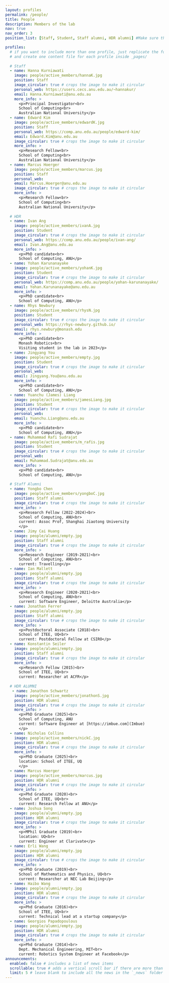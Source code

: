 ```yaml
---
layout: profiles
permalink: /people/
title: People
description: Members of the lab
nav: true
nav_order: 3
position_list: [Staff, Student, Staff alumni, HDR alumni] #Make sure this is not empty

profiles:
  # if you want to include more than one profile, just replicate the following block
  # and create one content file for each profile inside _pages/
  
  # Staff
  - name: Hanna Kurniawati
    image: people/active_members/hannaK.jpg
    position: Staff
    image_circular: true # crops the image to make it circular
    personal_web: https://users.cecs.anu.edu.au/~hannakur/
    email: Hanna.Kurniawati@anu.edu.au
    more_info: >
      <p>Principal Investigator<br>
      School of Computing<br>
      Australian National University</p>
  - name: Edward Kim
    image: people/active_members/edwardK.jpg
    position: Staff
    personal_web: https://comp.anu.edu.au/people/edward-kim/
    email: Edward.Kim@anu.edu.au
    image_circular: true # crops the image to make it circular
    more_info: >
      <p>Research Fellow<br>
      School of Computing<br>
      Australian National University</p>
  - name: Marcus Hoerger
    image: people/active_members/marcus.jpg
    position: Staff
    personal_web: 
    email: Marcus.Hoerger@anu.edu.au
    image_circular: true # crops the image to make it circular
    more_info: >
      <p>Research Fellow<br>
      School of Computing<br>
      Australian National University</p>
  
  # HDR
  - name: Ivan Ang
    image: people/active_members/ivanA.jpg
    position: Student
    image_circular: true # crops the image to make it circular
    personal_web: https://comp.anu.edu.au/people/ivan-ang/
    email: Ivan.Ang@anu.edu.au
    more_info: >
      <p>PhD candidate<br>
      School of Computing, ANU</p>
  - name: Yohan Karunanayake
    image: people/active_members/yohanK.jpg
    position: Student
    image_circular: true # crops the image to make it circular
    personal_web: https://comp.anu.edu.au/people/yohan-karunanayake/
    email: Yohan.Karunanayake@anu.edu.au
    more_info: >
      <p>PhD candidate<br>
      School of Computing, ANU</p>
  - name: Rhys Newbury
    image: people/active_members/rhysN.jpg
    position: Student
    image_circular: true # crops the image to make it circular
    personal_web: https://rhys-newbury.github.io/
    email: rhys.newbury@monash.edu
    more_info: >
      <p>PhD candidate<br>
      Monash Robotics<br>
      Visiting student in the lab in 2023</p>
  - name: Jingyang You
    image: people/active_members/empty.jpg
    position: Student
    image_circular: true # crops the image to make it circular
    personal_web: 
    email: Jingyang.You@anu.edu.au
    more_info: >
      <p>PhD candidate<br>
      School of Computing, ANU</p>
  - name: Yuanchu (James) Liang
    image: people/active_members/jamesLiang.jpg
    position: Student
    image_circular: true # crops the image to make it circular
    personal_web: 
    email: Yuanchu.Liang@anu.edu.au
    more_info: >
      <p>PhD candidate<br>
      School of Computing, ANU</p>
  - name: Muhammad Rafi Sudrajat
    image: people/active_members/m_rafis.jpg
    position: Student
    image_circular: true # crops the image to make it circular
    personal_web: 
    email: Muhammad.Sudrajat@anu.edu.au
    more_info: >
      <p>PhD candidate<br>
      School of Computing, ANU</p>
  
  # Staff Alumni
  - name: Yongbo Chen
    image: people/active_members/yongboC.jpg
    position: Staff alumni
    image_circular: true # crops the image to make it circular
    more_info: >
      <p>Research Fellow (2022-2024)<br>
      School of Computing, ANU<br>
      current: Assoc Prof, Shanghai Jiaotong University
      </p>
  - name: Jimy Cai Huang 
    image: people/alumni/empty.jpg
    position: Staff alumni
    image_circular: true # crops the image to make it circular
    more_info: >
      <p>Research Engineer (2019-2021)<br>
      School of Computing, ANU<br>
      current: Travelling</p>
  - name: Ian Mallett
    image: people/alumni/empty.jpg
    position: Staff alumni
    image_circular: true # crops the image to make it circular
    more_info: >
      <p>Research Engineer (2020-2021)<br>
      School of Computing, ANU<br>
      current: Software Engineer, Deloitte Australia</p>
  - name: Jonathan Ferrer
    image: people/alumni/empty.jpg
    position: Staff alumni
    image_circular: true # crops the image to make it circular
    more_info: >
      <p>Postdoctoral Associate (2018)<br>
      School of ITEE, UQ<br>
      current: Postdoctoral Fellow at CSIRO</p>
  - name: Konstantin Seiler
    image: people/alumni/empty.jpg
    position: Staff alumni
    image_circular: true # crops the image to make it circular
    more_info: >
      <p>Research Fellow (2015)<br>
      School of ITEE, UQ<br>
      current: Researcher at ACFR</p>
  
  # HDR ALUMNI
   - name: Jonathon Schwartz
    image: people/active_members/jonathonS.jpg
    position: HDR alumni
    image_circular: true # crops the image to make it circular
    more_info: >
      <p>PhD Graduate (2025)<br>
      School of Computing, ANU
      current: Software Engineer at [https://imbue.com](Imbue)
      </p>
  - name: Nicholas Collins
    image: people/active_members/nickC.jpg
    position: HDR alumni
    image_circular: true # crops the image to make it circular
    more_info: >
      <p>PhD Graduate (2025)<br>
      location: School of ITEE, UQ
      </p>
  - name: Marcus Hoerger
    image: people/active_members/marcus.jpg
    position: HDR alumni
    image_circular: true # crops the image to make it circular
    more_info: >
      <p>Phd Graduate (2020)<br>
      School of ITEE, UQ<br>
      current: Research Fellow at ANU</p>
  - name: Joshua Song
    image: people/alumni/empty.jpg
    position: HDR alumni
    image_circular: true # crops the image to make it circular
    more_info: >
      <p>MPhil Graduate (2019)<br>
      location: UQ<br>
      current: Engineer at Clarivate</p>
  - name: Erli Wang
    image: people/alumni/empty.jpg
    position: HDR alumni
    image_circular: true # crops the image to make it circular
    more_info: >
      <p>PhD Graduate (2019)<br>
      School of Mathematics and Physics, UQ<br>
      current: Researcher at NEC Lab Beijing</p>
  - name: Haibo Wang
    image: people/alumni/empty.jpg
    position: HDR alumni
    image_circular: true # crops the image to make it circular
    more_info: >
      <p>Phd Graduate (2016)<br>
      School of ITEE, UQ<br>
      current: Technical lead at a startup company</p>
  - name: Georgios Papadopoulous
    image: people/alumni/empty.jpg
    position: HDR alumni
    image_circular: true # crops the image to make it circular
    more_info: >
      <p>Phd Graduate (2014)<br>
      Dept. Mechanical Engineering, MIT<br>
      current: Robotics System Engineer at Facebook</p>
announcements:
  enabled: false # includes a list of news items
  scrollable: true # adds a vertical scroll bar if there are more than 3 news items
  limit: 5 # leave blank to include all the news in the `_news` folder
---
```

